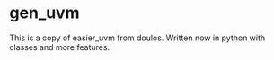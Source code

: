 # gen_uvm
This is a copy of easier_uvm from doulos. Written now in python with classes and more features.
